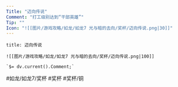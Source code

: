 ```yaml
---
Title: "迈向传说"
Comment: "打工级别达到“干部英雄”"
Tip: ""
Icon: "![[图片/游戏攻略/如龙/如龙7 光与暗的去向/奖杯/迈向传说.png|30]]"
---
```

```ad-common-bronze-trophy
title: 迈向传说

![[图片/游戏攻略/如龙/如龙7 光与暗的去向/奖杯/迈向传说.png|100]]

`$= dv.current().Comment;`

```

#如龙/如龙7/奖杯 #奖杯 #奖杯/铜
